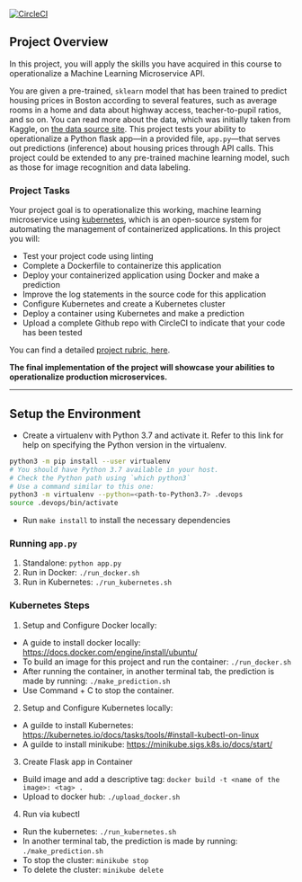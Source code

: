 [![CircleCI](https://dl.circleci.com/status-badge/img/gh/longpb91/udacity_aws_devops_pj4/tree/master.svg?style=svg)](https://dl.circleci.com/status-badge/redirect/gh/longpb91/udacity_aws_devops_pj4/tree/master)

## Project Overview

In this project, you will apply the skills you have acquired in this course to operationalize a Machine Learning Microservice API. 

You are given a pre-trained, `sklearn` model that has been trained to predict housing prices in Boston according to several features, such as average rooms in a home and data about highway access, teacher-to-pupil ratios, and so on. You can read more about the data, which was initially taken from Kaggle, on [the data source site](https://www.kaggle.com/c/boston-housing). This project tests your ability to operationalize a Python flask app—in a provided file, `app.py`—that serves out predictions (inference) about housing prices through API calls. This project could be extended to any pre-trained machine learning model, such as those for image recognition and data labeling.

### Project Tasks

Your project goal is to operationalize this working, machine learning microservice using [kubernetes](https://kubernetes.io/), which is an open-source system for automating the management of containerized applications. In this project you will:
* Test your project code using linting
* Complete a Dockerfile to containerize this application
* Deploy your containerized application using Docker and make a prediction
* Improve the log statements in the source code for this application
* Configure Kubernetes and create a Kubernetes cluster
* Deploy a container using Kubernetes and make a prediction
* Upload a complete Github repo with CircleCI to indicate that your code has been tested

You can find a detailed [project rubric, here](https://review.udacity.com/#!/rubrics/2576/view).

**The final implementation of the project will showcase your abilities to operationalize production microservices.**

---

## Setup the Environment

* Create a virtualenv with Python 3.7 and activate it. Refer to this link for help on specifying the Python version in the virtualenv. 
```bash
python3 -m pip install --user virtualenv
# You should have Python 3.7 available in your host. 
# Check the Python path using `which python3`
# Use a command similar to this one:
python3 -m virtualenv --python=<path-to-Python3.7> .devops
source .devops/bin/activate
```
* Run `make install` to install the necessary dependencies

### Running `app.py`

1. Standalone:  `python app.py`
2. Run in Docker:  `./run_docker.sh`
3. Run in Kubernetes:  `./run_kubernetes.sh`

### Kubernetes Steps

1. Setup and Configure Docker locally:
* A guide to install docker locally: https://docs.docker.com/engine/install/ubuntu/
* To build an image for this project and run the container: `./run_docker.sh`
* After running the container, in another terminal tab, the prediction is made by running: `./make_prediction.sh`
* Use Command + C to stop the container.

2. Setup and Configure Kubernetes locally:
* A guilde to install Kubernetes: https://kubernetes.io/docs/tasks/tools/#install-kubectl-on-linux
* A guilde to install minikube: https://minikube.sigs.k8s.io/docs/start/

3. Create Flask app in Container
* Build image and add a descriptive tag: `docker build -t <name of the image>: <tag> .`
* Upload to docker hub: `./upload_docker.sh`

4. Run via kubectl
* Run the kubernetes: `./run_kubernetes.sh`
* In another terminal tab, the prediction is made by running: `./make_prediction.sh`
* To stop the cluster: `minikube stop`
* To delete the cluster: `minikube delete`
